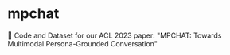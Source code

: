 # mpchat
📸 Code and Dataset for our ACL 2023 paper: "MPCHAT: Towards Multimodal Persona-Grounded Conversation"
